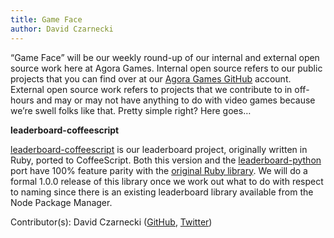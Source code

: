 ```yaml
---
title: Game Face
author: David Czarnecki
---
```

“Game Face” will be our weekly round-up of our internal and external open source work here at Agora Games. Internal open source refers to our public projects that you can find over at our [Agora Games GitHub](https://github.com/agoragames/) account. External open source work refers to projects that we contribute to in off-hours and may or may not have anything to do with video games because we’re swell folks like that. Pretty simple right? Here goes…

 **leaderboard-coffeescript**

 [leaderboard-coffeescript](https://github.com/agoragames/leaderboard-coffeescript) is our leaderboard project, originally written in Ruby, ported to CoffeeScript. Both this version and the [leaderboard-python](https://github.com/agoragames/leaderboard-python) port have 100% feature parity with the [original Ruby library](https://github.com/agoragames/leaderboard). We will do a formal 1.0.0 release of this library once we work out what to do with respect to naming since there is an existing leaderboard library available from the Node Package Manager.

 Contributor(s): David Czarnecki ([GitHub](https://github.com/czarneckid/), [Twitter](https://twitter.com/czarneckid))

  
